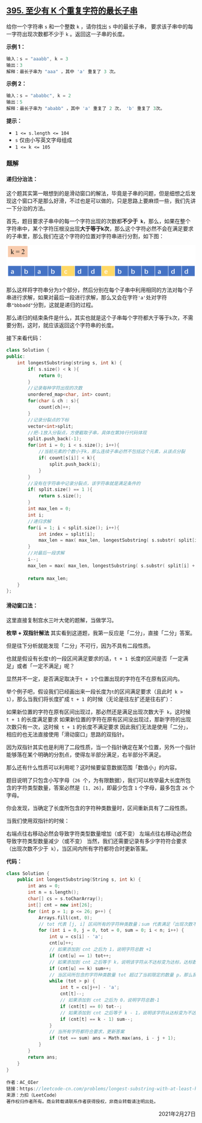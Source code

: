 ## [395. 至少有 K 个重复字符的最长子串](https://leetcode-cn.com/problems/longest-substring-with-at-least-k-repeating-characters/)

给你一个字符串 `s` 和一个整数 `k` ，请你找出 `s` 中的最长子串， 要求该子串中的每一字符出现次数都不少于 `k` 。返回这一子串的长度。

**示例 1：**

```c++
输入：s = "aaabb", k = 3
输出：3
解释：最长子串为 "aaa" ，其中 'a' 重复了 3 次。
```

**示例 2：**

```c++
输入：s = "ababbc", k = 2
输出：5
解释：最长子串为 "ababb" ，其中 'a' 重复了 2 次， 'b' 重复了 3次。
```

**提示：**

- `1 <= s.length <= 104`
- `s` 仅由小写英文字母组成
- `1 <= k <= 105`

### 题解

#### 递归分治法：

这个题其实第一眼想到的是滑动窗口的解法，毕竟是子串的问题，但是细想之后发现这个窗口不是那么好滑，不过也是可以做的，只是思路上要麻烦一些，我们先讲一下分治的方法。

首先，题目要求子串中的每一个字符出现的次数都**不少于` k`**，那么，如果在整个字符串中，某个字符压根没出现**大于等于k次**，那么这个字符必然不会在满足要求的子串里，那么我们在这个字符的位置对字符串进行分割，如下图：

<div align=center>
    <img width="1000" src="../../imgs/LeetCode/395、至少有 K 个重复字符的最长子串.png">
</div>

那么这样将字符串分为`3`个部分，然后分别在每个子串中利用相同的方法对每个子串进行求解，如果对最后一段进行求解，那么又会在字符`'a'`处对字符串`"bbbadd"`分割，这就是递归的过程。

那么递归的结束条件是什么，其实也就是这个子串每个字符都大于等于`k`次，不需要分割，这时，就应该返回这个字符串的长度。

接下来看代码：

```cpp
class Solution {
public:
    int longestSubstring(string s, int k) {
        if( s.size() < k ){
            return 0;
        }
        //记录每种字符出现的次数
        unordered_map<char, int> count;
        for(char & ch : s){
            count[ch]++;
        }
        //记录分裂点的下标
        vector<int>split;
        //把-1放入分裂点，方便截取子串，具体在第30行代码体现
        split.push_back(-1);
        for(int i = 0; i < s.size(); i++){
            //当前元素的个数小于k，那么连续子串必然不包括这个元素，从该点分裂
            if( count[s[i]] < k){
                split.push_back(i);
            }
        }
        //没有在字符串中记录分裂点，该字符串就是满足条件的
        if( split.size() == 1 ){
            return s.size();
        }
        int max_len = 0;
        int i;
        //递归求解
        for(i = 1; i < split.size(); i++){
            int index = split[i];
            max_len = max( max_len, longestSubstring( s.substr( split[i-1] + 1, index - split[i-1] - 1), k ) );
        }
        //对最后一段求解
        i--;
        max_len = max( max_len, longestSubstring( s.substr( split[i] + 1, s.size() - split[i]), k ) );

        return max_len;
    }
};
```

#### 滑动窗口法：

这里直接复制宫水三叶大佬的题解，当做学习。

**枚举 + 双指针解法**
其实看到这道题，我第一反应是「二分」，直接「二分」答案。

但是往下分析就能发现「二分」不可行，因为不具有二段性质。

也就是假设有长度` t `的一段区间满足要求的话，`t + 1 `长度的区间是否「一定满足」或者「一定不满足」呢？

显然并不一定，是否满足取决于` t + 1 `个位置出现的字符在不在原有区间内。

举个例子吧，假设我们已经画出来一段长度为` t `的区间满足要求（且此时` k > 1`），那么当我们将长度扩成 `t + 1 `的时候（无论是往左扩还是往右扩）：

如果新位置的字符在原有区间出现过，那必然还是满足出现次数大于` k`，这时候` t + 1` 的长度满足要求
如果新位置的字符在原有区间没出现过，那新字符的出现次数只有一次，这时候` t + 1` 的长度不满足要求
因此我们无法是使用「二分」，相应的也无法直接使用「滑动窗口」思路的双指针。

因为双指针其实也是利用了二段性质，当一个指针确定在某个位置，另外一个指针能够落在某个明确的分割点，使得左半部分满足，右半部分不满足。

那么还有什么性质可以利用呢？这时候要留意数据范围「数值小」的内容。

题目说明了只包含小写字母（`26 `个，为有限数据），我们可以枚举最大长度所包含的字符类型数量，答案必然是` [1, 26]`，即最少包含 `1` 个字母，最多包含 `26` 个字母。

你会发现，当确定了长度所包含的字符种类数量时，区间重新具有了二段性质。

当我们使用双指针的时候：

右端点往右移动必然会导致字符类型数量增加（或不变）
左端点往右移动必然会导致字符类型数量减少（或不变）
当然，我们还需要记录有多少字符符合要求（出现次数不少于` k`），当区间内所有字符都符合时更新答案。

**代码：**

```cpp
class Solution {
    public int longestSubstring(String s, int k) {
        int ans = 0;
        int n = s.length();
        char[] cs = s.toCharArray();
        int[] cnt = new int[26];
        for (int p = 1; p <= 26; p++) {
            Arrays.fill(cnt, 0);
            // tot 代表 [j, i] 区间所有的字符种类数量；sum 代表满足「出现次数不少于 k」的字符种类数量
            for (int i = 0, j = 0, tot = 0, sum = 0; i < n; i++) {
                int u = cs[i] - 'a';
                cnt[u]++;
                // 如果添加到 cnt 之后为 1，说明字符总数 +1
                if (cnt[u] == 1) tot++;
                // 如果添加到 cnt 之后等于 k，说明该字符从不达标变为达标，达标数量 + 1
                if (cnt[u] == k) sum++;
                // 当区间所包含的字符种类数量 tot 超过了当前限定的数量 p，那么我们要删除掉一些字母，即「左指针」右移
                while (tot > p) {
                    int t = cs[j++] - 'a';
                    cnt[t]--;
                    // 如果添加到 cnt 之后为 0，说明字符总数-1
                    if (cnt[t] == 0) tot--;
                    // 如果添加到 cnt 之后等于 k - 1，说明该字符从达标变为不达标，达标数量 - 1
                    if (cnt[t] == k - 1) sum--;
                }
                // 当所有字符都符合要求，更新答案
                if (tot == sum) ans = Math.max(ans, i - j + 1);
            }
        }
        return ans;
    }
}

作者：AC_OIer
链接：https://leetcode-cn.com/problems/longest-substring-with-at-least-k-repeating-characters/solution/xiang-jie-mei-ju-shuang-zhi-zhen-jie-fa-50ri1/
来源：力扣（LeetCode）
著作权归作者所有。商业转载请联系作者获得授权，非商业转载请注明出处。
```



<div align=right>
    2021年2月27日
</div>



